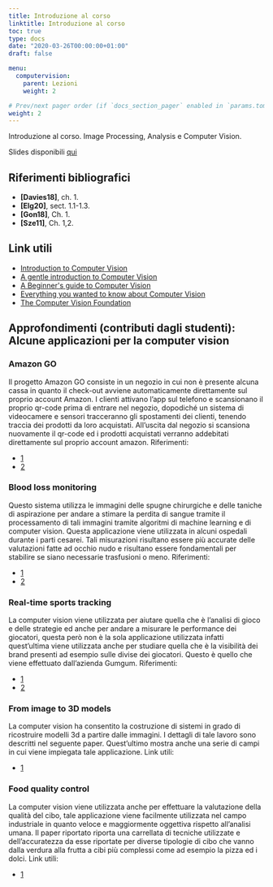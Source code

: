 ```yaml
---
title: Introduzione al corso
linktitle: Introduzione al corso
toc: true
type: docs
date: "2020-03-26T00:00:00+01:00"
draft: false

menu:
  computervision:
    parent: Lezioni
    weight: 2

# Prev/next pager order (if `docs_section_pager` enabled in `params.toml`)
weight: 2
---
```


Introduzione al corso. Image Processing, Analysis e Computer Vision. 

Slides disponibili [qui](../pdf/1.Intro.pdf)


## Riferimenti bibliografici

- **[Davies18]**, ch. 1. 
- **[Elg20]**, sect. 1.1-1.3. 
- **[Gon18]**, Ch. 1. 
- **[Sze11]**, Ch. 1,2.

## Link utili

- [Introduction to Computer Vision](https://algorithmia.com/blog/introduction-to-computer-vision)
- [A gentle introduction to Computer Vision](https://machinelearningmastery.com/what-is-computer-vision/)
- [A Beginner's guide to Computer Vision](https://medium.com/readers-writers-digest/beginners-guide-to-computer-vision-23606224b720)
- [Everything you wanted to know about Computer Vision](https://towardsdatascience.com/everything-you-ever-wanted-to-know-about-computer-vision-heres-a-look-why-it-s-so-awesome-e8a58dfb641e)
- [The Computer Vision Foundation](https://www.thecvf.com/)


## Approfondimenti (contributi dagli studenti): Alcune applicazioni per la computer vision


###	Amazon GO
Il progetto Amazon GO consiste in un negozio in cui non è presente alcuna cassa in quanto il check-out avviene automaticamente direttamente sul proprio account Amazon. I clienti attivano l’app sul telefono e scansionano il proprio qr-code prima di entrare nel negozio, dopodiché un sistema di videocamere e sensori tracceranno gli spostamenti dei clienti, tenendo traccia dei prodotti da loro acquistati. All’uscita dal negozio si scansiona nuovamente il qr-code ed i prodotti acquistati verranno addebitati direttamente sul proprio account amazon.
Riferimenti: 
- [1](https://youtu.be/uoKsY9HDk6o)
- [2](https://emerj.com/ai-sector-overviews/computer-vision-applications-shopping-driving-and-more/)
###	Blood loss monitoring
Questo sistema utilizza le immagini delle spugne chirurgiche e delle taniche di aspirazione per andare a stimare la perdita di sangue tramite il processamento di tali immagini tramite algoritmi di machine learning e di computer vision. Questa applicazione viene utilizzata in alcuni ospedali durante i parti cesarei. Tali misurazioni risultano essere più accurate delle valutazioni fatte ad occhio nudo e risultano essere fondamentali per stabilire se siano necessarie trasfusioni o meno.
Riferimenti: 
- [1](https://youtu.be/cBzJ43zU4FY)
- [2](https://emerj.com/ai-sector-overviews/computer-vision-applications-shopping-driving-and-more/)
###	Real-time sports tracking
La computer vision viene utilizzata per aiutare quella che è l’analisi di gioco e delle strategie ed anche per andare a misurare le performance dei giocatori, questa però non è la sola applicazione utilizzata infatti quest’ultima viene utilizzata anche per studiare quella che è la visibilità dei brand presenti ad esempio sulle divise dei giocatori. Questo è quello che viene effettuato dall’azienda Gumgum.
Riferimenti:
- [1](https://gumgum.com/sports/)
- [2](https://www.forbes.com/sites/bernardmarr/2019/04/08/7-amazing-examples-of-computer-and-machine-vision-in-practice/#2c1921cc1018)
### From image to 3D models
La computer vision ha consentito la costruzione di sistemi in grado di ricostruire modelli 3d a partire dalle immagini. I dettagli di tale lavoro sono descritti nel seguente paper. Quest’ultimo mostra anche una serie di campi in cui viene impiegata tale applicazione.
Link utili: 
- [1](https://www.researchgate.net/profile/Marc_Pollefeys/publication/220423006_From_images_to_3D_models/links/53f5cf0e0cf22be01c3fb089/From-images-to-3D-models.pdf)
### Food quality control
La computer vision viene utilizzata anche per effettuare la valutazione della qualità del cibo, tale applicazione viene facilmente utilizzata nel campo industriale in quanto veloce e maggiormente oggettiva rispetto all’analisi umana. Il paper riportato riporta una carrellata di tecniche utilizzate e dell’accuratezza da esse riportate per diverse tipologie di cibo che vanno dalla verdura alla frutta a cibi più complessi come ad esempio la pizza ed i dolci.
Link utili:
- [1](https://www.sciencedirect.com/science/article/pii/S0168169902001011)

